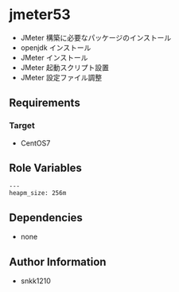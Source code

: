 jmeter53
=========

- JMeter 構築に必要なパッケージのインストール
- openjdk インストール
- JMeter インストール
- JMeter 起動スクリプト設置
- JMeter 設定ファイル調整

Requirements
------------

### Target
- CentOS7

Role Variables
--------------

```
---
heapm_size: 256m
```

Dependencies
------------

- none

Author Information
------------------

- snkk1210 
